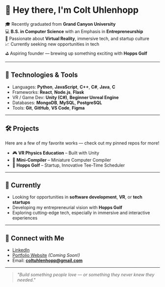 # 👋 Hey there, I'm Colt Uhlenhopp

🎓 Recently graduated from **Grand Canyon University**  
💻 **B.S. in Computer Science** with an Emphasis in **Entrepreneurship**  
🚀 Passionate about **Virtual Reality**, immersive tech, and startup culture  
📈 Currently seeking new opportunities in tech  
⛳️ Aspiring founder — brewing up something exciting with **Hopps Golf**  

---

## 🔧 Technologies & Tools

- Languages: **Python**, **JavaScript**, **C++**, **C#**, **Java**, **C**
- Frameworks: **React**, **Node.js**, **Flask**
- VR / Game Dev: **Unity (C#)**, **Beginner Unreal Engine**
- Databases: **MongoDB**, **MySQL**, **PostgreSQL**
- Tools: **Git**, **GitHub**, **VS Code**, **Figma**

---

## 🛠️ Projects

Here are a few of my favorite works — check out my pinned repos for more!

- 🎮 **VR Physics Education** – Built with Unity 
- 🧠 **Mini-Compiler** – Miniature Computer Compiler
- 📱 **Hopps Golf** – Startup, Innovative Tee-Time Scheduler

---

## 👀 Currently

- Looking for opportunities in **software development**, **VR**, or **tech startups**
- Developing my entrepreneurial vision with **Hopps Golf**
- Exploring cutting-edge tech, especially in immersive and interactive experiences

---

## 🔗 Connect with Me

- [LinkedIn](https://www.linkedin.com/in/coltuhlenhopp/)
- [Portfolio Website](#) *(Coming Soon!)*  
- Email: **coltuhlenhopp@gmail.com**

---

> *"Build something people love — or something they never knew they needed."*
